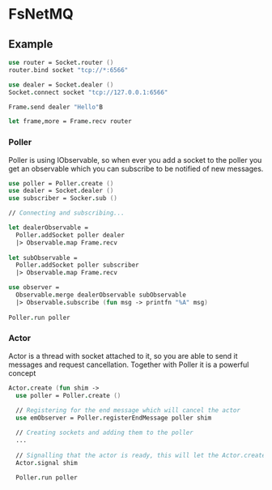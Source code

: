 # FsNetMQ

## Example

```fsharp
use router = Socket.router ()
router.bind socket "tcp://*:6566"

use dealer = Socket.dealer ()
Socket.connect socket "tcp://127.0.0.1:6566"

Frame.send dealer "Hello"B

let frame,more = Frame.recv router
```

### Poller

Poller is using IObservable, so when ever you add a socket to the poller you get an observable which you can subscribe to be notified of new messages.

```fsharp
use poller = Poller.create ()
use dealer = Socket.dealer ()
use subscriber = Socker.sub ()

// Connecting and subscribing...

let dealerObservable = 
  Poller.addSocket poller dealer
  |> Observable.map Frame.recv
  
let subObservable = 
  Poller.addSocket poller subscriber
  |> Observable.map Frame.recv

use observer = 
  Observable.merge dealerObservable subObservable  
  |> Observable.subscribe (fun msg -> printfn "%A" msg)
  
Poller.run poller
```

### Actor

Actor is a thread with socket attached to it, so you are able to send it messages and request cancellation. Together with Poller it is a powerful concept

```fsharp
Actor.create (fun shim -> 
  use poller = Poller.create ()
    
  // Registering for the end message which will cancel the actor
  use emObserver = Poller.registerEndMessage poller shim

  // Creating sockets and adding them to the poller
  ...
   
  // Signalling that the actor is ready, this will let the Actor.create function to exit
  Actor.signal shim

  Poller.run poller

```
